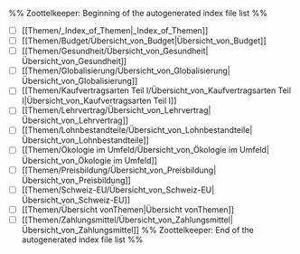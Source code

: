 %% Zoottelkeeper: Beginning of the autogenerated index file list  %%
- [ ]  [[Themen/_Index_of_Themen|_Index_of_Themen]]
- [ ]  [[Themen/Budget/Übersicht_von_Budget|Übersicht_von_Budget]]
- [ ]  [[Themen/Gesundheit/Übersicht_von_Gesundheit|Übersicht_von_Gesundheit]]
- [ ]  [[Themen/Globalisierung/Übersicht_von_Globalisierung|Übersicht_von_Globalisierung]]
- [ ]  [[Themen/Kaufvertragsarten Teil I/Übersicht_von_Kaufvertragsarten Teil I|Übersicht_von_Kaufvertragsarten Teil I]]
- [ ]  [[Themen/Lehrvertrag/Übersicht_von_Lehrvertrag|Übersicht_von_Lehrvertrag]]
- [ ]  [[Themen/Lohnbestandteile/Übersicht_von_Lohnbestandteile|Übersicht_von_Lohnbestandteile]]
- [ ]  [[Themen/Ökologie im Umfeld/Übersicht_von_Ökologie im Umfeld|Übersicht_von_Ökologie im Umfeld]]
- [ ]  [[Themen/Preisbildung/Übersicht_von_Preisbildung|Übersicht_von_Preisbildung]]
- [ ]  [[Themen/Schweiz-EU/Übersicht_von_Schweiz-EU|Übersicht_von_Schweiz-EU]]
- [ ]  [[Themen/Übersicht vonThemen|Übersicht vonThemen]]
- [ ]  [[Themen/Zahlungsmittel/Übersicht_von_Zahlungsmittel|Übersicht_von_Zahlungsmittel]]
%% Zoottelkeeper: End of the autogenerated index file list  %%
